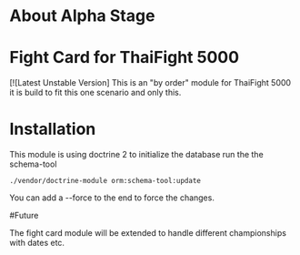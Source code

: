 # About Alpha Stage 
# Fight Card for ThaiFight 5000
[![Latest Unstable Version]
This is an "by order" module for ThaiFight 5000 it is build to fit this one scenario and only this.



# Installation

This module is using doctrine 2 to initialize the database run the the schema-tool
    
    ./vendor/doctrine-module orm:schema-tool:update

You can add a --force to the end to force the changes.

#Future

The fight card module will be extended to handle different championships with dates etc.